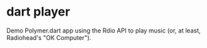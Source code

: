 dart player
=======================

Demo Polymer.dart app using the Rdio API to play music (or, at least, Radiohead's "OK Computer").
